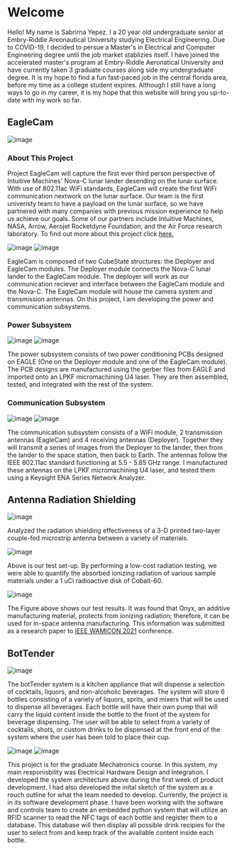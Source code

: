 # Welcome 
Hello! My name is Sabrirna Yepez. I a 20 year old undergraduate senior at Embry-Riddle Areonautical University studying Electrical Engineering. Due to COVID-19, I decided to persue a Master's in Electrical and Computer Engineering degree until the job market stablizies itself. I have joined the accelerated master's program at Embry-Riddle Aeronatical University and have currently taken 3 graduate courses along side my undergraduate degree. It is my hope to find a fun fast-paced job in the central florida area, before my time as a college student expires. Although I still have a long ways to go in my career, it is my hope that this website will bring you up-to-date with my work so far.

## EagleCam

![image](https://user-images.githubusercontent.com/70720921/110346722-d57b1980-7ffd-11eb-99ab-fb81590506c2.png)


### About This Project

Project EagleCam will capture the first ever third person perspective of Intuitive Machines' Nova-C lunar lander desending on the lunar surface. With use of 802.11ac WiFi standards, EagleCam will create the first WiFi communication nextwork on the lunar surface. Our team is the first univeristy team to have a payload on the lunar surface, so we have partnered with many companies with previous mission experience to help us achieve our goals. Some of our partners include Intuitive Machines, NASA, Arrow, Aerojet Rocketdyne Foundation, and the Air Force research laboratory. To find out more about this project click [here.](https://daytonabeach.erau.edu/eaglecam)

![image](https://user-images.githubusercontent.com/70720921/110348126-4f5fd280-7fff-11eb-883d-19b17ec396f3.png)
![image](https://user-images.githubusercontent.com/70720921/110348213-656d9300-7fff-11eb-804f-fdb38cd17582.png)

EagleCam is composed of two CubeState structures: the Deployer and EagleCam modules. The Deployer module connects the Nova-C lunar lander to the EagleCam module. The deployer will work as our communication reciever and interface between the EagleCam module and the Nova-C. The EagleCam module will house the camera system and transmission antennas. On this project, I am developing the power and communication subsystems. 

### Power Subsystem

![image](https://user-images.githubusercontent.com/70720921/110350726-04938a00-8002-11eb-8783-83bce30593d1.png)
![image](https://user-images.githubusercontent.com/70720921/110350753-09583e00-8002-11eb-8b34-1e081399c6b4.png)


The power subsystem consists of two power conditioning PCBs designed on EAGLE (One on the Deployer module and one of the EagleCam module). The PCB designs are manufactured using the gerber files from EAGLE and imported onto an LPKF micromachining U4 laser. They are then assembled, tested, and integrated with the rest of the system.

### Communication Subsystem

![image](https://user-images.githubusercontent.com/70720921/110349561-d06b9980-8000-11eb-9d37-b33c7c666df5.png)
![image](https://user-images.githubusercontent.com/70720921/110349672-eaa57780-8000-11eb-84fe-846994480dae.png)

The communication subsystem consists of a WiFi module, 2 transmission antennas (EagleCam) and 4 receiving antennas (Deployer). Together they will transmit a series of images from the Deployer to the lander, then from the lander to the space station, then back to Earth. The antennas follow the IEEE 802.11ac standard functioning at 5.5 - 5.85 GHz range. I manufactured these antennas on the LPKF micromachining U4 laser, and tested them using a Keysight ENA Series Network Analyzer.

## Antenna Radiation Shielding

![image](https://user-images.githubusercontent.com/70720921/110351560-f5f9a280-8002-11eb-8a1a-d3181336e897.png)

Analyzed the radiation shielding effectiveness of a 3-D printed two-layer couple-fed microstrip antenna between a variety of materials.

![image](https://user-images.githubusercontent.com/70720921/110351662-10cc1700-8003-11eb-8e4b-0b94e2585eb7.png)

Above is our test set-up. By performing a low-cost radiation testing, we were able to quantify the  absorbed ionizing radiation of various sample materials under a 1 uCi radioactive disk of Cobalt-60. 

![image](https://user-images.githubusercontent.com/70720921/110529626-7b568300-80e7-11eb-9021-2153179aa241.png)

The Figure above shows our test results. It was found that Onyx, an additive manufacturing material, protects from ionizing radiation; therefore, it can be used for in-space antenna manufacturing. This information was submitted as a research paper to [IEEE WAMICON 2021](https://daytonabeach.erau.edu/eaglecam) conference.

## BotTender

![image](https://user-images.githubusercontent.com/70720921/110352942-808ed180-8004-11eb-833d-4dee10d521a2.png)

The botTender system is a kitchen appliance that will dispense a selection of cocktails, liquors, and non-alcoholic beverages. The system will store 6 bottles consisting of a variety of liquors, sprits, and mixers that will be used to dispense all beverages. Each bottle will have their own pump that will carry the liquid content inside the bottle to the front of the system for beverage dispensing. The user will be able to select from a variety of cocktails, shots, or custom drinks to be dispensed at the front end of the system where the user has been told to place their cup. 

![image](https://user-images.githubusercontent.com/70720921/110353247-d5324c80-8004-11eb-866b-a155734204f0.png)
![image](https://user-images.githubusercontent.com/70720921/110354028-ba140c80-8005-11eb-9d16-6bbd6a27bced.png)


This project is for the graduate Mechatronics course. In this system, my main responisbility was Electrical Hardware Design and Integration. I developed the system architecture above during the first week of product development. I had also developed the inital sketch of the system as a rouch outline for what the team needed to develop. Currently, the project is in its software development phase. I have been working with the software and controls team to create an embedded python system that will utilize an RFID scanner to read the NFC tags of each bottle and register them to a database. This database will then display all possible drink recipies for the user to select from and keep track of the available content inside each bottle.
